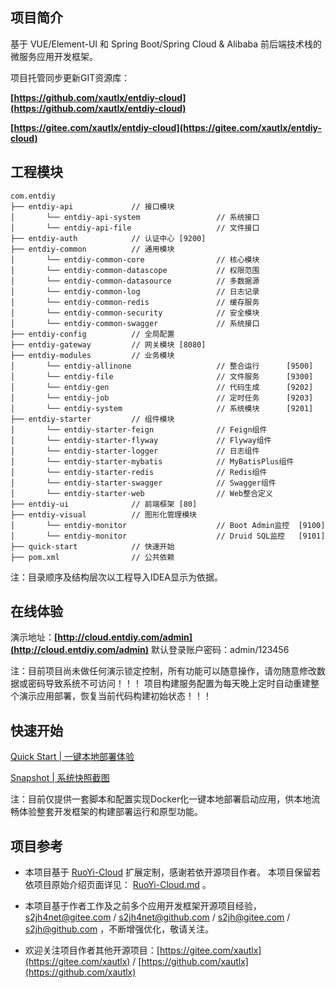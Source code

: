 ## 项目简介

基于 VUE/Element-UI 和 Spring Boot/Spring Cloud & Alibaba 前后端技术栈的微服务应用开发框架。


项目托管同步更新GIT资源库：

**[https://github.com/xautlx/entdiy-cloud](https://github.com/xautlx/entdiy-cloud)**

**[https://gitee.com/xautlx/entdiy-cloud](https://gitee.com/xautlx/entdiy-cloud)**

## 工程模块

~~~
com.entdiy 
├── entdiy-api             // 接口模块
│       └── entdiy-api-system                 // 系统接口
│       └── entdiy-api-file                   // 文件接口
├── entdiy-auth            // 认证中心 [9200]
├── entdiy-common          // 通用模块
│       └── entdiy-common-core                // 核心模块
│       └── entdiy-common-datascope           // 权限范围
│       └── entdiy-common-datasource          // 多数据源
│       └── entdiy-common-log                 // 日志记录
│       └── entdiy-common-redis               // 缓存服务
│       └── entdiy-common-security            // 安全模块
│       └── entdiy-common-swagger             // 系统接口
├── entdiy-config          // 全局配置
├── entdiy-gateway         // 网关模块 [8080]
├── entdiy-modules         // 业务模块
│       └── entdiy-allinone                   // 整合运行      [9500]
│       └── entdiy-file                       // 文件服务      [9300]
│       └── entdiy-gen                        // 代码生成      [9202]
│       └── entdiy-job                        // 定时任务      [9203]
│       └── entdiy-system                     // 系统模块      [9201]
├── entdiy-starter         // 组件模块
│       └── entdiy-starter-feign              // Feign组件
│       └── entdiy-starter-flyway             // Flyway组件
│       └── entdiy-starter-logger             // 日志组件
│       └── entdiy-starter-mybatis            // MyBatisPlus组件
│       └── entdiy-starter-redis              // Redis组件
│       └── entdiy-starter-swagger            // Swagger组件
│       └── entdiy-starter-web                // Web整合定义
├── entdiy-ui              // 前端框架 [80]
├── entdiy-visual          // 图形化管理模块
│       └── entdiy-monitor                    // Boot Admin监控  [9100]
│       └── entdiy-monitor                    // Druid SQL监控   [9101]
├── quick-start            // 快速开始
├── pom.xml                // 公共依赖
~~~

注：目录顺序及结构层次以工程导入IDEA显示为依据。

## 在线体验

演示地址：**[http://cloud.entdiy.com/admin](http://cloud.entdiy.com/admin)** 默认登录账户密码：admin/123456

注：目前项目尚未做任何演示锁定控制，所有功能可以随意操作，请勿随意修改数据或密码导致系统不可访问！！！
项目构建服务配置为每天晚上定时自动重建整个演示应用部署，恢复当前代码构建初始状态！！！

## 快速开始

[Quick Start | 一键本地部署体验](./quick-start/README.md) 

[Snapshot | 系统快照截图](./quick-start/Snapshot.md) 

注：目前仅提供一套脚本和配置实现Docker化一键本地部署启动应用，供本地流畅体验整套开发框架的构建部署运行和原型功能。

## 项目参考

* 本项目基于 [RuoYi-Cloud](https://gitee.com/y_project/RuoYi-Cloud) 扩展定制，感谢若依开源项目作者。
本项目保留若依项目原始介绍页面详见： [RuoYi-Cloud.md](./RuoYi-Cloud.md) 。

* 本项目基于作者工作及之前多个应用开发框架开源项目经验，
 [s2jh4net@gitee.com](https://gitee.com/xautlx/s2jh4net)  / [s2jh4net@github.com](https://github.com/xautlx/s2jh4net) / 
 [s2jh@gitee.com](https://gitee.com/xautlx/s2jh)  / [s2jh@github.com](https://github.com/xautlx/s2jh) ，不断增强优化，敬请关注。
 
* 欢迎关注项目作者其他开源项目：[https://gitee.com/xautlx](https://gitee.com/xautlx) / [https://github.com/xautlx](https://github.com/xautlx) 


